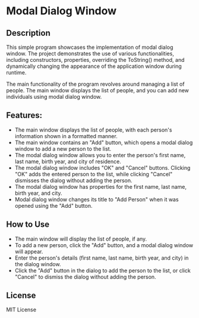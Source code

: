 # Modal Dialog Window

## Description
This simple program showcases the implementation of modal dialog window. The project demonstrates the use of various functionalities, including constructors, properties, overriding the ToString() method, and dynamically changing the appearance of the application window during runtime.

The main functionality of the program revolves around managing a list of people. The main window displays the list of people, and you can add new individuals using modal dialog window.

## Features:
- The main window displays the list of people, with each person's information shown in a formatted manner.
- The main window contains an "Add" button, which opens a modal dialog window to add a new person to the list.
- The modal dialog window allows you to enter the person's first name, last name, birth year, and city of residence.
- The modal dialog window includes "OK" and "Cancel" buttons. Clicking "OK" adds the entered person to the list, while clicking "Cancel" dismisses the dialog without adding the person.
- The modal dialog window has properties for the first name, last name, birth year, and city.
-  Modal dialog window changes its title to "Add Person" when it was opened using the "Add" button.

## How to Use
- The main window will display the list of people, if any.
- To add a new person, click the "Add" button, and a modal dialog window will appear.
- Enter the person's details (first name, last name, birth year, and city) in the dialog window.
- Click the "Add" button in the dialog to add the person to the list, or click "Cancel" to dismiss the dialog without adding the person.

## License
MIT License


